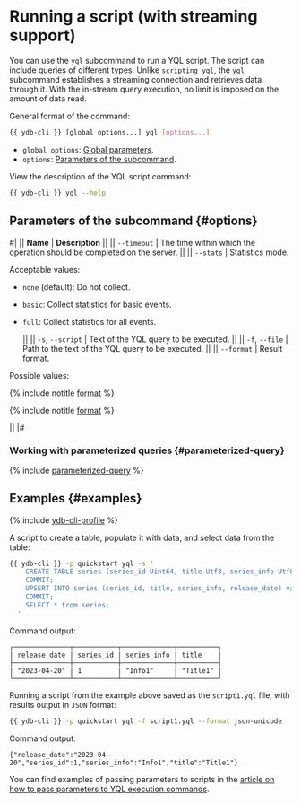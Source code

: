 # Running a script (with streaming support)

You can use the `yql` subcommand to run a YQL script. The script can include queries of different types. Unlike `scripting yql`, the `yql` subcommand establishes a streaming connection and retrieves data through it. With the in-stream query execution, no limit is imposed on the amount of data read.

General format of the command:

```bash
{{ ydb-cli }} [global options...] yql [options...]
```

* `global options`: [Global parameters](commands/global-options.md).
* `options`: [Parameters of the subcommand](#options).

View the description of the YQL script command:

```bash
{{ ydb-cli }} yql --help
```

## Parameters of the subcommand {#options}

#|
|| **Name** | **Description** ||
|| `--timeout` | The time within which the operation should be completed on the server. ||
|| `--stats` | Statistics mode.

Acceptable values:

* `none` (default): Do not collect.
* `basic`: Collect statistics for basic events.
* `full`: Collect statistics for all events.

     ||
|| `-s`, `--script` | Text of the YQL query to be executed. ||
|| `-f`, `--file` | Path to the text of the YQL query to be executed. ||
|| `--format` | Result format.

Possible values:

{% include notitle [format](./_includes/result_format_common.md) %}

{% include notitle [format](./_includes/result_format_csv_tsv.md) %}

||
|#
### Working with parameterized queries {#parameterized-query}

{% include [parameterized-query](../../_includes/parameterized-query.md) %}

## Examples {#examples}

{% include [ydb-cli-profile](../../_includes/ydb-cli-profile.md) %}

A script to create a table, populate it with data, and select data from the table:

```bash
{{ ydb-cli }} -p quickstart yql -s '
    CREATE TABLE series (series_id Uint64, title Utf8, series_info Utf8, release_date Date, PRIMARY KEY (series_id));
    COMMIT;
    UPSERT INTO series (series_id, title, series_info, release_date) values (1, "Title1", "Info1", Cast("2023-04-20" as Date));
    COMMIT;
    SELECT * from series;
  '
```

Command output:

```text
┌──────────────┬───────────┬─────────────┬──────────┐
| release_date | series_id | series_info | title    |
├──────────────┼───────────┼─────────────┼──────────┤
| "2023-04-20" | 1         | "Info1"     | "Title1" |
└──────────────┴───────────┴─────────────┴──────────┘
```

Running a script from the example above saved as the `script1.yql` file, with results output in `JSON` format:

```bash
{{ ydb-cli }} -p quickstart yql -f script1.yql --format json-unicode
```

Command output:

```text
{"release_date":"2023-04-20","series_id":1,"series_info":"Info1","title":"Title1"}
```

You can find examples of passing parameters to scripts in the [article on how to pass parameters to YQL execution commands](parameterized-queries-cli.md).

